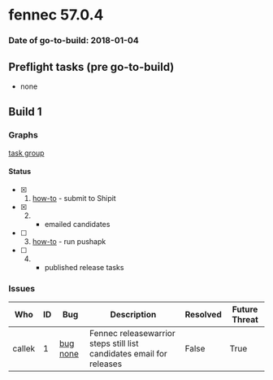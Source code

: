 # fennec 57.0.4

### Date of go-to-build: 2018-01-04

## Preflight tasks (pre go-to-build)
- none

## Build 1  

### Graphs
[task group](https://tools.taskcluster.net/push-inspector/#/Txns4gdVRwujLIEDw9NSHA)


#### Status
- [x] 1.  [how-to](https://wiki.mozilla.org/Release:Release_Automation_on_Mercurial:Starting_a_Release#Submit_to_Ship_It)  - submit to Shipit
- [x] 2.  - emailed candidates
- [ ] 3.  [how-to](https://github.com/mozilla/releasewarrior/blob/master/how-tos/fennec-temp-relpro.md#run-pushapk-manually)  - run pushapk
- [ ] 4.  - published release tasks

### Issues
| Who                 | ID               | Bug                                                                 | Description                | Resolved                | Future Threat                |
| ------------------- | ---------------- | ------------------------------------------------------------------- | -------------------------- | ----------------------- | ---------------------------- |
| callek  | 1 | [bug none](https://bugzil.la/none)        | Fennec releasewarrior steps still list candidates email for releases | False | True |

